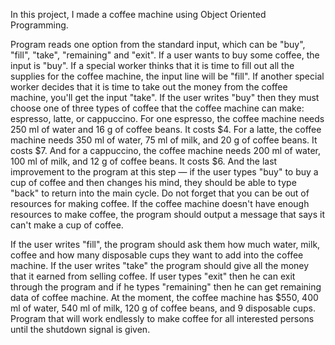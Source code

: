 In this project, I made a coffee machine using Object Oriented Programming.

Program reads one option from the standard input, which can be "buy", "fill", "take", "remaining" and "exit". If a user wants to buy some coffee, the input is "buy". If a special worker thinks that it is time to fill out all the supplies for the coffee machine, the input line will be "fill". If another special worker decides that it is time to take out the money from the coffee machine, you'll get the input "take".
If the user writes "buy" then they must choose one of three types of coffee that the coffee machine can make: espresso, latte, or cappuccino.
    For one espresso, the coffee machine needs 250 ml of water and 16 g of coffee beans. It costs $4.
    For a latte, the coffee machine needs 350 ml of water, 75 ml of milk, and 20 g of coffee beans. It costs $7.
    And for a cappuccino, the coffee machine needs 200 ml of water, 100 ml of milk, and 12 g of coffee beans. It costs $6.
And the last improvement to the program at this step — if the user types "buy" to buy a cup of coffee and then changes his mind, they should be able to type "back" to return into the main cycle.
Do not forget that you can be out of resources for making coffee. If the coffee machine doesn't have enough resources to make coffee, the program should output a message that says it can't make a cup of coffee.

If the user writes "fill", the program should ask them how much water, milk, coffee and how many disposable cups they want to add into the coffee machine.
If the user writes "take" the program should give all the money that it earned from selling coffee.
If user types "exit" then he can exit through the program and if he types "remaining" then he can get remaining data of coffee machine.
At the moment, the coffee machine has $550, 400 ml of water, 540 ml of milk, 120 g of coffee beans, and 9 disposable cups.
Program that will work endlessly to make coffee for all interested persons until the shutdown signal is given.

